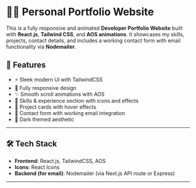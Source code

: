 # 🧑‍💻 Personal Portfolio Website

This is a fully responsive and animated **Developer Portfolio Website** built with **React.js**, **Tailwind CSS**, and **AOS animations**. It showcases my skills, projects, contact details, and includes a working contact form with email functionality via **Nodemailer**.

## 🚀 Features

- ⚡ Sleek modern UI with TailwindCSS
- 📱 Fully responsive design
- ✨ Smooth scroll animations with AOS
- 🧠 Skills & experience section with icons and effects
- 📂 Project cards with hover effects
- 💌 Contact form with working email integration
- 🌙 Dark themed aesthetic

---

## 🛠️ Tech Stack

- **Frontend**: React.js, TailwindCSS, AOS
- **Icons**: React Icons
- **Backend (for email)**: Nodemailer (via Next.js API route or Express)

---

